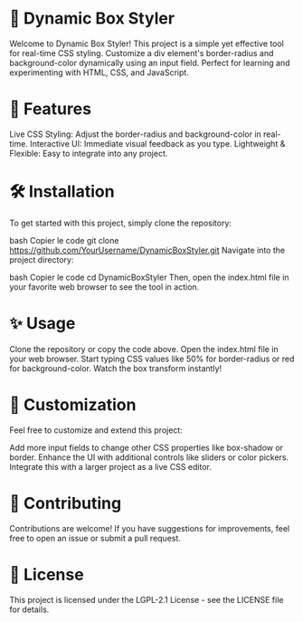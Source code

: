 # 🎨 Dynamic Box Styler
Welcome to Dynamic Box Styler! This project is a simple yet effective tool for real-time CSS styling. Customize a div element's border-radius and background-color dynamically using an input field. Perfect for learning and experimenting with HTML, CSS, and JavaScript.

# 🚀 Features
Live CSS Styling: Adjust the border-radius and background-color in real-time.
Interactive UI: Immediate visual feedback as you type.
Lightweight & Flexible: Easy to integrate into any project.
# 🛠️ Installation
To get started with this project, simply clone the repository:

bash
Copier le code
git clone https://github.com/YourUsername/DynamicBoxStyler.git
Navigate into the project directory:

bash
Copier le code
cd DynamicBoxStyler
Then, open the index.html file in your favorite web browser to see the tool in action.

# ✨ Usage
Clone the repository or copy the code above.
Open the index.html file in your web browser.
Start typing CSS values like 50% for border-radius or red for background-color.
Watch the box transform instantly!
# 🌟 Customization
Feel free to customize and extend this project:

Add more input fields to change other CSS properties like box-shadow or border.
Enhance the UI with additional controls like sliders or color pickers.
Integrate this with a larger project as a live CSS editor.
# 💬 Contributing
Contributions are welcome! If you have suggestions for improvements, feel free to open an issue or submit a pull request.

# 📄 License
This project is licensed under the LGPL-2.1 License - see the LICENSE file for details.
